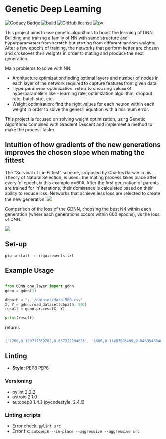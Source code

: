 # Genetic Deep Learning
[![Codacy Badge](https://api.codacy.com/project/badge/Grade/010b7619b1444d20997b281e889c562d)](https://app.codacy.com/app/patelotech/genetic_deep_learning?utm_source=github.com&utm_medium=referral&utm_content=patelotech/genetic_deep_learning&utm_campaign=Badge_Grade_Dashboard)
[![build](https://travis-ci.com/patelotech/genetic_deep_learning.svg?branch=master)](https://travis-ci.org/patelotech/genetic_deep_learning)
[![GitHub license](https://img.shields.io/badge/license-MIT-blue.svg)](https://github.com/gmaggiotti/genetic_deep_learning/blob/master/LICENSE.md)
[![pv](https://img.shields.io/badge/python-2.7-blue.svg)]()

This project aims to use genetic algorithms to boost the learning of DNN.  Building and training a family  of NN with same structure and hyperparameters from scratch but starting from different random weights.   After a few epochs of training, the networks that perform better are chosen and crossover their weights in order to mating and produce the next generation. 

Main problems to solve with NN:

-   Architecture optimization:finding optimal layers and number of nodes in each layer of the network required to capture features from given data.
-   Hyperparameter optimization: refers to choosing values of hyperparameters like - learning rate, optimization algorithm, dropout rate, batch size, etc. 
-   Weight optimization: find the right values for each neuron within each weight in order to solve the general equation with a minimum error.

This project is focused on solving weight optimization, using Genetic Algorithms combined with Gradient Descent and implement a method to make the process faster.

## Intuition of how gradients of the new generations improves the chosen slope when mating the fittest

 The ”Survival of the Fittest” scheme, proposed by Charles Darwin in his Theory of Natural Selection, is used.  The mating process takes place after every ’n’ epoch, in this example n=600. After the first generation of parents are trained for ’n’ iterations, their dominance is calculated based on their ability to reduce loss.  Networks that achieve less loss are selected to create the new generation.
![](img/image2.png)

Comparison of the loss of the GDNN, choosing the best NN within each generation (where each generations occurs within 600 epochs),  vs the loss of DNN.

![](img/loss.png)

## Set-up

` pip install -r requirements.txt `

## Example Usage

```python

from GDNN_one_layer import gdnn
gdnn = gdnn(1)

dbpath = "/../dataset/data-500.csv"
X, Y = gdnn.read_dataset(dbpath, 500)
result = gdnn.process(X, Y)

print(result)

```

returns

```python

['1200,0.120717339782,0.857222294615', '1800,0.11497096409,0.846954684894', '2400,0.101505972685,0.841761424897', '3000,0.10017558906,0.843147897998', '3600,0.0996719998151,0.843389434766', '4200,0.0993791016308,0.843680275864', '4800,0.0991470908876,0.843948313688', '5400,0.0989582101751,0.84413401096', '6000,0.0988006379775,0.844216436793']

```

## Linting

-   **Style:** PEP8
[PEP8](https://www.python.org/dev/peps/pep-0008/ "Pep 8")

### Versioning

-   pylint 2.2.2
-   astroid 2.1.0
-   autopep8 1.4.3 (pycodestyle: 2.4.0)

### Linting scripts

-   Error check: `pylint src`
-   Error fix:  `autopep8 --in-place --aggressive --aggressive src`

